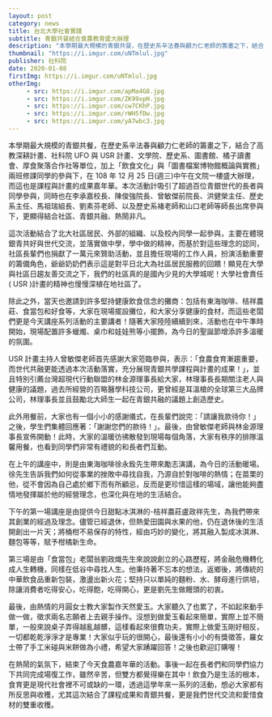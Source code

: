 ```yaml
---
layout: post
category: news
title: 台北大學社會實踐
subtitle: 青銀共餐結合食農教育盛大辦理
description: "本學期最大規模的青銀共餐，在歷史系辛法春與顧力仁老師的籌畫之下，結合了高教深耕計畫、社科院 UFO 與 USR 計畫、文學院、歷史系、圖書館、橘子讀書會、厚食聚落合作社等單位，加上「飲食文化」與「圖書檔案博物館概論與實務」兩班修課同學的參與下，在 108 年 12 月 25 日(週三)中午在文院一樓盛大辦理，而這也是課程與計畫的成果嘉年華。"
thumbnail: "https://i.imgur.com/uNTmlul.jpg"
publisher: 社科院
date: 2020-01-08
firstImg: https://i.imgur.com/uNTmlul.jpg
otherImg:
     - src: https://i.imgur.com/apMa4G8.jpg
     - src: https://i.imgur.com/ZK99xpH.jpg
     - src: https://i.imgur.com/cw7CKhP.jpg
     - src: https://i.imgur.com/rWH5fDw.jpg
     - src: https://i.imgur.com/yA7wbc3.jpg
---
```

本學期最大規模的青銀共餐，在歷史系辛法春與顧力仁老師的籌畫之下，結合了高教深耕計畫、社科院 UFO 與 USR 計畫、文學院、歷史系、圖書館、橘子讀書會、厚食聚落合作社等單位，加上「飲食文化」與「圖書檔案博物館概論與實務」兩班修課同學的參與下，在 108 年 12 月 25 日(週三)中午在文院一樓盛大辦理，而這也是課程與計畫的成果嘉年華。本次活動計吸引了超過百位青銀世代的長者與同學參與，同時也在李承嘉校長、陳俊強院長、曾敏傑前院長、洪健榮主任、歷史系主任、馬祖瑞組長、劉素芬老師、以及歷史系褚老師和山口老師等師長出席參與下，更顯得結合社區、青銀共融、熱鬧非凡。

這次活動結合了北大社區居民、外部的組織、以及校內同學一起參與，主要在體現銀青共好與世代交流，並落實做中學，學中做的精神，而基於對這些理念的認同，社區長輩們也捐獻了一萬元來贊助活動，並且擔任現場的工作人員，扮演活動重要的籌備角色，爺爺奶奶們表示這是對平日北大為社區居民服務的回饋！顯見在大學與社區日趨友善交流之下，我們的社區真的是國內少見的大學城呢！大學社會責任( USR )計畫的精神也慢慢深植在地社區了。

除此之外，當天也邀請到許多堅持健康飲食信念的攤商：包括有東海咖啡、桔祥農莊、食當包和好食等，大家在現場擺設攤位，和大家分享健康的食材，而這些老闆們更是今天講座系列活動的主要講者！隨著大家陸陸續續到來，活動也在中午準時開始，現場配置許多蠟燭、桌巾和娃娃熊等小擺飾，為今日的聖誕節增添許多溫暖的氛圍。

USR 計畫主持人曾敏傑老師首先感謝大家蒞臨參與，表示：「食農食育漸趨重要，而世代共融更能透過本次活動落實，充分展現青銀共學課程與計畫的成果！」，並且特別引薦台灣超現代行動聯盟的林金源理事長給大家，林理事長長期關注老人與健康的議題，過去所經營的百略醫學科技公司，更曾經是耳溫槍的全球第三大品牌公司，林理事長並且鼓勵北大師生一起在青銀共融的議題上創造歷史。

此外用餐前，大家也有一個小小的感謝儀式，在長輩們說完：「請讓我款待你！」之後，學生們集體回應著：「謝謝您們的款待！」。最後，由曾敏傑老師與林金源理事長宣佈開動！此時，大家的溫暖彷彿散發到現場每個角落，大家有秩序的排隊溫馨用餐，也看到同學們非常有禮貌的和長者們互動。

在上午的講座中，則是由東海咖啡徐永銓先生帶來勵志演講，為今日的活動暖場。徐先生告訴我們如何從事業的挫敗中尋找自我，乃源自於對咖啡的熱情；在苗栗的他，從不會因為自己處於鄉下而有所顧忌，反而是更珍惜這樣的場域，讓他能夠盡情地發揮屬於他的經營理念，也深化與在地的生活結合。

下午的第一場講座是由提供今日甜點冰淇淋的-桔祥農莊盧政祥先生，為我們帶來其創業的經過及理念。儘管已經退休，但熱愛田園與水果的他，仍在退休後的生活開創出一片天；將桶柑不易保存的特性，經由巧妙的變化，將其融入製成冰淇淋、麵包等等，賦予柑橘新生命。

第三場是由「食當包」老闆翁劉政熾先生來說說創立的心路歷程，將金融危機轉化成人生轉機，同樣在低谷中尋找人生。他秉持著不忘本的想法，返鄉後，將傳統的中華飲食品重新包裝，激盪出新火花；堅持只以單純的麵粉、水、酵母進行烘培，除讓消費者吃得安心，吃得飽，吃得開心，更是劉先生做饅頭的初衷。

最後，由熱情的月圓女士教大家製作天然愛玉。大家聽久了也累了，不如起來動手做一做，徵求兩名志願者上去親手操作。沒想到做愛玉看起來簡單，實際上並不簡單，一般來說桌子弄得越亂越髒，這樣看起來很費功夫，實際上做愛玉剛好相反，一切都乾乾淨淨才是專業！大家似乎玩的很開心，最後還有小小的有獎徵答，羅女士帶了手工米碰與米餅做為小禮，希望大家踴躍回答！之後也歡迎訂購喔！

在熱鬧的氣氛下，結束了今天食農嘉年華的活動。事後一起在長者們和同學們協力下共同完成場復工作，雖然辛苦，但雙方都覺得樂在其中！飲食乃是生活的根本，食育更是現代社會裡不可或缺的一環，透過這學年來一系列的活動，想必大家都有所反思與收穫，尤其這次結合了課程成果和青銀共餐，更是我們世代交流和愛惜食材的雙重收穫。
